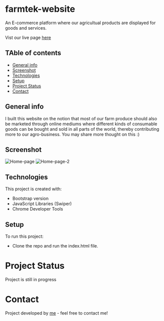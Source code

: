 # farmtek-website
An E-commerce platform where our agricultual products are displayed for goods and services.

Vist our live page [here](https://godswillnwabu.github.io/farmtek-website/)

## TAble of contents
* [General info](#general-info)
* [Screenshot](#screenshot)
* [Technologies](#technologies)
* [Setup](#setup)
* [Project Status](#project-status)
* [Contact](#contact)

## General info
I built this website on the notion that most of our farm produce should also be marketed through online mediums where different kinds of consumable goods can be bought and sold in all parts of the world, thereby contributing more to our agro-business. You may share more thought on this :) 

## Screenshot
![Home-page](https://github.com/godswillnwabu/farmtek-website/assets/112035653/9c675a58-0362-4750-b001-974d12f331db)
![Home-page-2](https://github.com/godswillnwabu/farmtek-website/assets/112035653/1c47b670-455d-47a8-8977-15c4ead45a9a)

## Technologies
This project is created with:
* Bootstrap version
* JavaScript Libraries  (Swiper)
* Chrome Developer Tools

## Setup
To run this project:
* Clone the repo and run the index.html file.

# Project Status
Project is still in progress

# Contact
Project developed by [me](https://www.linkedin.com/in/godswill-nwabeke-719a09252) - feel free to contact me!
>>>>>>>>>>>>
